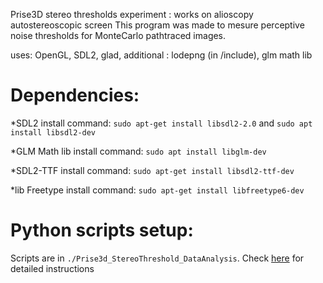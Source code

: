 Prise3D stereo thresholds experiment : works on alioscopy autostereoscopic screen
This program was made to mesure perceptive noise thresholds for MonteCarlo pathtraced images.

uses: OpenGL, SDL2, glad,
additional : lodepng (in /include), glm math lib

# Dependencies:

*SDL2 install command:
```sudo apt-get install libsdl2-2.0``` and ```sudo apt install libsdl2-dev```

*GLM Math lib install command:
``sudo apt install libglm-dev``

*SDL2-TTF install command:
``sudo apt-get install libsdl2-ttf-dev``

*lib Freetype install command:
``sudo apt-get install libfreetype6-dev``

# Python scripts setup:
Scripts are in ```./Prise3d_StereoThreshold_DataAnalysis```. Check [here](https://github.com/QuentinHuan/Prise3d_StereoThreshold_DataAnalysis) for detailed instructions
